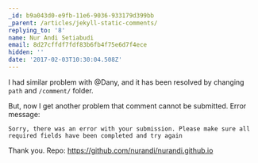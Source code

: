```yaml
---
_id: b9a043d0-e9fb-11e6-9036-933179d399bb
_parent: /articles/jekyll-static-comments/
replying_to: '8'
name: Nur Andi Setiabudi
email: 8d27cffdf7fdf83b6fb4f75e6d7f4ece
hidden: ''
date: '2017-02-03T10:30:04.508Z'
---
```


I had similar problem with @Dany, and it has been resolved by changing `path` and `/comment/` folder.

But, now I get another problem that comment cannot be submitted. Error message:

```
Sorry, there was an error with your submission. Please make sure all required fields have been completed and try again
```

Thank you.
Repo: https://github.com/nurandi/nurandi.github.io
